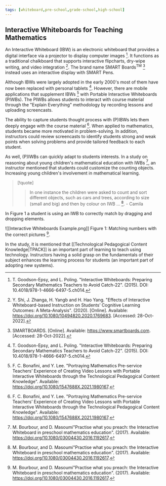 ```yaml
---
tags: [whiteboard,pre-school,grade-school,high-school]
---
```


## Interactive Whiteboards for Teaching Mathematics

An Interactive Whiteboard (IBW) is an electronic whiteboard that provides a digital interface via a projector to display computer images [^1]. It functions as a traditional chalkboard that supports interactive flipcharts, dry-wipe writing, and video integration [^2]. The brand name SMART Boards$^{\text{TM}}$ [^3] instead uses an interactive display with SMART Pens. 

Although IBWs were largely adopted in the early 2000's most of them have now been replaced with personal tablets [^1]. However, there are mobile applications that supplement IBWs [^4] with Portable Interactive Whiteboards (PIWBs). The PIWBs allows students to interact with course material through the "Explain Everything" methodology by recording lessons and uploading screencasts. 

The ability to capture students thought process with (P)IBWs lets them deeply engage with the course material [^4]. When applied to mathematics, students became more motivated in problem-solving. In addition, instructors could review screencasts to identify students strong and weak points when solving problems and provide tailored feedback to each student.

As well, (P)IWBs can quickly adapt to students interests. In a study on reasoning about young children's mathematical education with IWBs [^5], an instructor mentioned that students could customize the counting objects. Increasing young children's involvement in mathematical learning.

> [!quote] 
> > In one instance the children were asked to count and sort different objects, such as cars and trees, according to size (small and big) and then by colour on IWB ... [^5]. - Camila

In Figure 1 a student is using an IWB to correctly match by dragging and dropping elements. 

![[Interactive Whiteboards Example.png]]
Figure 1: Matching numbers with the correct pictures [^5].

In the study, it is mentioned that [[Technological Pedagogical Content Knowledge|TPACK]] is an important part of learning to teach using technology. Instructors having a solid grasp on the fundamentals of their subject enhances the learning process for students (an important part of adopting new systems).

[^1]: T. Goodson-Epsy, and L. Poling. "Interactive Whiteboards: Preparing Secondary Mathematics Teachers to Avoid Catch-22". (2015). DOI: 10.4018/978-1-4666-6497-5.ch014.

[^2]: Y. Shi, J. Zhanga, H. Yangb and H. Hao Yang. "Effects of Interactive Whiteboard-based Instruction on Students’ Cognitive Learning Outcomes: A Meta-Analysis". (2020). \[Online\]. Available: https://doi.org/10.1080/10494820.2020.1769683. \[Accessed: 28-Oct-2022\].

[^3]: SMARTBOARDS. \[Online\]. Available: https://www.smartboards.com. \[Accessed: 28-Oct-2022\].

[^4]: F. C. Bonafini, and Y. Lee. "Portraying Mathematics Pre-service Teachers’ Experience of Creating Video Lessons with Portable Interactive Whiteboards through the Technological Pedagogical Content Knowledge". Available: https://doi.org/10.1080/1547688X.2021.1980167.

[^5]: M. Bourbour, and D. Masoumi"Practise what you preach: the Interactive Whiteboard in preschool mathematics education". (2017). Available: https://doi.org/10.1080/03004430.2016.1192617.
